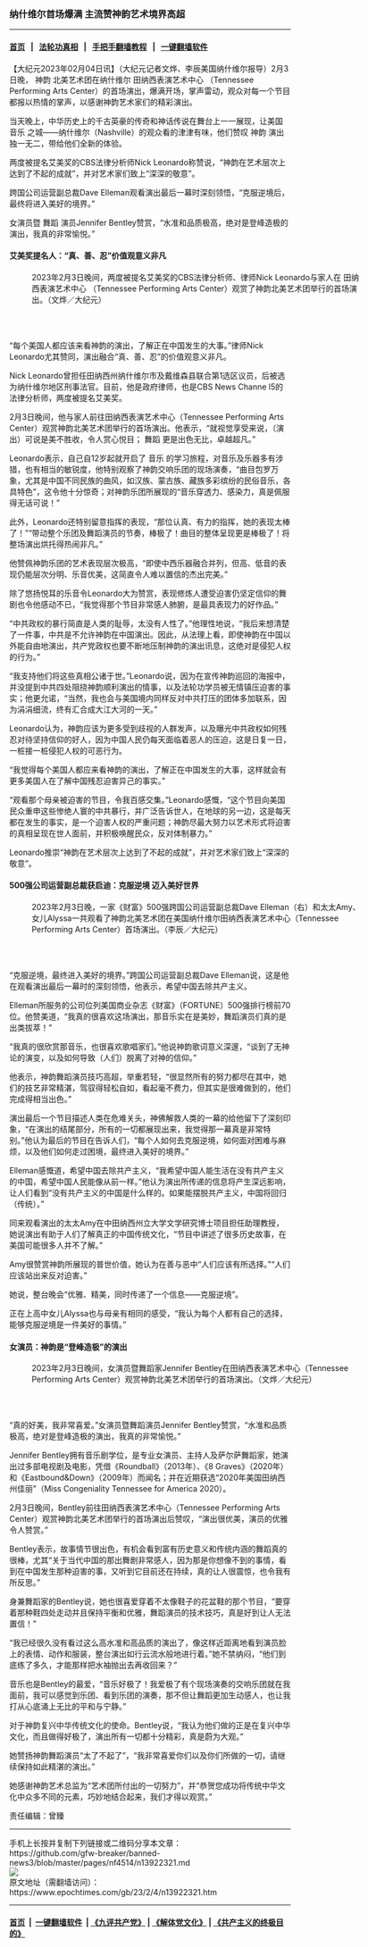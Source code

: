 ### 纳什维尔首场爆满 主流赞神韵艺术境界高超
------------------------

#### [首页](https://github.com/gfw-breaker/banned-news3/blob/master/README.md) &nbsp;&nbsp;|&nbsp;&nbsp; [法轮功真相](https://github.com/begood0513/basic/blob/master/README.md)  &nbsp;&nbsp;|&nbsp;&nbsp; [手把手翻墙教程](https://github.com/gfw-breaker/guides/wiki)  &nbsp;&nbsp;|&nbsp;&nbsp; [一键翻墙软件](https://github.com/gfw-breaker/nogfw/blob/master/README.md)  



<div><p>
 【大纪元2023年02月04日讯】（大纪元记者文烨、李辰美国纳什维尔报导）2月3日晚，
 <ok href="https://www.epochtimes.com/gb/tag/%E7%A5%9E%E9%9F%B5.html">
  神韵
 </ok>
 北美艺术团在纳什维尔
 <ok href="https://www.epochtimes.com/gb/tag/%E7%94%B0%E7%BA%B3%E8%A5%BF%E8%A1%A8%E6%BC%94%E8%89%BA%E6%9C%AF%E4%B8%AD%E5%BF%83.html">
  田纳西表演艺术中心
 </ok>
 （Tennessee Performing Arts Center）的首场演出，爆满开场，掌声雷动，观众对每一个节目都报以热情的掌声，以感谢神韵艺术家们的精彩演出。
</p>
<p>
 当天晚上，中华历史上的千古英豪的传奇和神话传说在舞台上一一展现，让美国
 <ok href="https://www.epochtimes.com/gb/tag/%E9%9F%B3%E4%B9%90.html">
  音乐
 </ok>
 之城——纳什维尔（Nashville）的观众看的津津有味，他们赞叹
 <ok href="https://www.epochtimes.com/gb/tag/%E7%A5%9E%E9%9F%B5.html">
  神韵
 </ok>
 演出独一无二，带给他们全新的体验。
</p>
<p>
 两度被提名艾美奖的CBS法律分析师Nick Leonardo称赞说，“神韵在艺术层次上达到了不起的成就”，并对艺术家们致上“深深的敬意”。
</p>
<p>
 跨国公司运营副总裁Dave Elleman观看演出最后一幕时深刻领悟，“克服逆境后，最终将进入美好的境界。”
</p>
<p>
 女演员暨
 <ok href="https://www.epochtimes.com/gb/tag/%E8%88%9E%E8%B9%88.html">
  舞蹈
 </ok>
 演员Jennifer Bentley赞赏，“水准和品质极高，绝对是登峰造极的演出，我真的非常愉悦。”
</p>
<h4>
 艾美奖提名人：“真、善、忍”价值观意义非凡
</h4>
<figure aria-describedby="caption-attachment-13922427" class="wp-caption aligncenter" id="attachment_13922427" style="width: 600px">
 <ok href="https://i.epochtimes.com/assets/uploads/2023/02/id13922427-2302032251552124.jpg" target="_blank">
  <img alt="" class="size-large wp-image-13922427" src="https://i.epochtimes.com/assets/uploads/2023/02/id13922427-2302032251552124-600x400.jpg" title=""/>
 </ok>
 <br/><figcaption class="wp-caption-text" id="caption-attachment-13922427">
  2023年2月3日晚间，两度被提名艾美奖的CBS法律分析师、律师Nick Leonardo与家人在
  <ok href="https://www.epochtimes.com/gb/tag/%E7%94%B0%E7%BA%B3%E8%A5%BF%E8%A1%A8%E6%BC%94%E8%89%BA%E6%9C%AF%E4%B8%AD%E5%BF%83.html">
   田纳西表演艺术中心
  </ok>
  （Tennessee Performing Arts Center）观赏了神韵北美艺术团举行的首场演出。（文烨／大纪元）
 </figcaption><br/>
</figure><br/>
<p>
 “每个美国人都应该来看神韵的演出，了解正在中国发生的大事。”律师Nick Leonardo尤其赞同，演出融合“真、善、忍”的价值观意义非凡。
</p>
<p>
 Nick Leonardo曾担任田纳西州纳什维尔市及戴维森县联合第1选区议员，后被选为纳什维尔地区刑事法官。目前，他是政府律师，也是CBS News Channe l5的法律分析师，两度被提名艾美奖。
</p>
<p>
 2月3日晚间，他与家人前往田纳西表演艺术中心（Tennessee Performing Arts Center）观赏神韵北美艺术团举行的首场演出。他表示，“就视觉享受来说，（演出）可说是美不胜收，令人赏心悦目；
 <ok href="https://www.epochtimes.com/gb/tag/%E8%88%9E%E8%B9%88.html">
  舞蹈
 </ok>
 更是出色无比，卓越超凡。”
</p>
<p>
 Leonardo表示，自己自12岁起就开启了
 <ok href="https://www.epochtimes.com/gb/tag/%E9%9F%B3%E4%B9%90.html">
  音乐
 </ok>
 的学习旅程，对音乐及乐器多有涉猎，也有相当的敏锐度，他特别观察了神韵交响乐团的现场演奏，“曲目包罗万象，尤其是中国不同民族的曲风，如汉族、蒙古族、藏族多彩缤纷的民俗音乐，各具特色”，这令他十分惊奇；对神韵乐团所展现的“音乐穿透力、感染力，真是佩服得无话可说！”
</p>
<p>
 此外，Leonardo还特别留意指挥的表现，“那位认真、有力的指挥，她的表现太棒了！”“带动整个乐团及舞蹈演员的节奏，棒极了！曲目的整体呈现更是棒极了！将整场演出烘托得热闹非凡。”
</p>
<p>
 他赞佩神韵乐团的艺术表现层次极高，“即使中西乐器融合并列，但高、低音的表现仍能层次分明、乐音优美，这简直令人难以置信的杰出完美。”
</p>
<p>
 除了悠扬悦耳的乐音令Leonardo大为赞赏，表现修炼人遭受迫害仍坚定信仰的舞剧也令他感动不已，“我觉得那个节目非常感人肺腑，是最具表现力的好作品。”
</p>
<p>
 “中共政权的暴行简直是人类的耻辱，太没有人性了。”他理性地说，“我后来想清楚了一件事，中共是不允许神韵在中国演出。因此，从法理上看，即使神韵在中国以外能自由地演出，共产党政权也要不断地压制神韵的演出讯息，这绝对是侵犯人权的行为。”
</p>
<p>
 “我支持他们将这些真相公诸于世。”Leonardo说，因为在宣传神韵巡回的海报中，并没提到中共四处阻挠神韵顺利演出的情事，以及法轮功学员被无情镇压迫害的事实；他更允诺，“当然，我也会与美国境内同样反对中共打压的团体多加联系，因为涓涓细流，终有汇合成大江大河的一天。”
</p>
<p>
 Leonardo认为，神韵应该为更多受到歧视的人群发声，以及曝光中共政权如何残忍对待坚持信仰的好人，因为中国人民仍每天面临着恶人的压迫，这是日复一日，一桩接一桩侵犯人权的可恶行为。
</p>
<p>
 “我觉得每个美国人都应来看神韵的演出，了解正在中国发生的大事，这样就会有更多美国人在了解中国残忍迫害异己的事实。”
</p>
<p>
 “观看那个母亲被迫害的节目，令我百感交集。”Leonardo感慨，“这个节目向美国民众重申这些惨绝人寰的中共暴行，并广泛告诉世人，在地球的另一边，这是每天都在发生的事实，是一个迫害人权的严重问题；神韵尽最大努力以艺术形式将迫害的真相呈现在世人面前，并积极唤醒民众，反对体制暴力。”
</p>
<p>
 Leonardo推崇“神韵在艺术层次上达到了不起的成就”，并对艺术家们致上“深深的敬意”。
</p>
<h4>
 500强公司运营副总裁获启迪：克服逆境 迈入美好世界
</h4>
<figure aria-describedby="caption-attachment-13922430" class="wp-caption aligncenter" id="attachment_13922430" style="width: 600px">
 <ok href="https://i.epochtimes.com/assets/uploads/2023/02/id13922430-2302040015362124.jpg" target="_blank">
  <img alt="" class="size-large wp-image-13922430" src="https://i.epochtimes.com/assets/uploads/2023/02/id13922430-2302040015362124-600x399.jpg" title=""/>
 </ok>
 <br/><figcaption class="wp-caption-text" id="caption-attachment-13922430">
  2023年2月3日晚，一家《财富》500强跨国公司运营副总裁Dave Elleman（右）和太太Amy、女儿Alyssa一共观看了神韵北美艺术团在美国纳什维尔田纳西表演艺术中心（Tennessee Performing Arts Center）首场演出。（李辰／大纪元）
 </figcaption><br/>
</figure><br/>
<p>
 “克服逆境，最终进入美好的境界。”跨国公司运营副总裁Dave Elleman说，这是他在观看演出最后一幕时的深刻领悟，他表示，希望中国去除共产主义。
</p>
<p>
 Elleman所服务的公司位列美国商业杂志《财富》（FORTUNE）500强排行榜前70位。他赞美道，“我真的很喜欢这场演出，那音乐实在是美妙，舞蹈演员们真的是出类拔萃！”
</p>
<p>
 “我真的很欣赏那音乐，也很喜欢歌唱家们。”他说神韵歌词意义深邃，“谈到了无神论的演变，以及如何导致（人们）脱离了对神的信仰。”
</p>
<p>
 他表示，神韵舞蹈演员技巧高超，举重若轻，“很显然所有的努力都尽在其中，她们的技艺非常精湛，驾驭得轻松自如，看起毫不费力，但其实是很难做到的，他们完成得相当出色。”
</p>
<p>
 演出最后一个节目描述人类在危难关头，神佛解救人类的一幕的给他留下了深刻印象，“在演出的结尾部分，所有的一切都展现出来，我觉得那一幕真是非常特别。”他认为最后的节目在告诉人们，“每个人如何去克服逆境，如何面对困难与麻烦，以及他们如何走过困境，最终进入美好的境界。”
</p>
<p>
 Elleman感慨道，希望中国去除共产主义，“我希望中国人能生活在没有共产主义的中国，希望中国人民能像从前一样。”他认为演出所传递的信息将产生深远影响，让人们看到“没有共产主义的中国是什么样的。如果能摆脱共产主义，中国将回归（传统）。”
</p>
<p>
 同来观看演出的太太Amy在中田纳西州立大学文学研究博士项目担任助理教授，她说演出有助于人们了解真正的中国传统文化，“节目中讲述了很多历史故事，在美国可能很多人并不了解。”
</p>
<p>
 Amy很赞赏神韵所展现的普世价值，她认为在善与恶中“人们应该有所选择。”“人们应该站出来反对迫害。”
</p>
<p>
 她说，整台晚会“优雅、精美，同时传递了一个信息——克服逆境”。
</p>
<p>
 正在上高中女儿Alyssa也与母亲有相同的感受，“我认为每个人都有自己的选择，能够克服逆境是一件美好的事情。”
</p>
<h4>
 女演员：神韵是“登峰造极”的演出
</h4>
<figure aria-describedby="caption-attachment-13922433" class="wp-caption aligncenter" id="attachment_13922433" style="width: 600px">
 <ok href="https://i.epochtimes.com/assets/uploads/2023/02/id13922433-2302032251522124.jpg" target="_blank">
  <img alt="" class="size-large wp-image-13922433" src="https://i.epochtimes.com/assets/uploads/2023/02/id13922433-2302032251522124-600x400.jpg" title=""/>
 </ok>
 <br/><figcaption class="wp-caption-text" id="caption-attachment-13922433">
  2023年2月3日晚间，女演员暨舞蹈家Jennifer Bentley在田纳西表演艺术中心（Tennessee Performing Arts Center）观赏神韵北美艺术团举行的首场演出。（文烨／大纪元）
 </figcaption><br/>
</figure><br/>
<p>
 “真的好美，我非常喜爱。”女演员暨舞蹈演员Jennifer Bentley赞赏，“水准和品质极高，绝对是登峰造极的演出，我真的非常愉悦。”
</p>
<p>
 Jennifer Bentley拥有音乐剧学位，是专业女演员、主持人及萨尔萨舞蹈家，她演出过多部电视剧及电影，凭借《Roundball》（2013年）、《8 Graves》（2020年）和《Eastbound&amp;Down》（2009年）而闻名；并在近期获选“2020年美国田纳西州佳丽”（Miss Congeniality Tennessee for America 2020）。
</p>
<p>
 2月3日晚间，Bentley前往田纳西表演艺术中心（Tennessee Performing Arts Center）观赏神韵北美艺术团举行的首场演出后赞叹，“演出很优美，演员的优雅令人赞赏。”
</p>
<p>
 Bentley表示，故事情节很出色，有机会看到富有历史意义和传统内涵的舞蹈真的很棒，尤其“关于当代中国的那出舞剧非常感人，因为那是你想像不到的事情，看到在中国发生那种迫害的事，又听到它目前还在持续，真的让人很震惊，也令我有所反思。”
</p>
<p>
 身兼舞蹈家的Bentley说，她也很喜爱穿着不太像鞋子的花盆鞋的那个节目，“要穿着那种鞋四处走动并且保持平衡和优雅，舞蹈演员的技术技巧，真是好到让人无法置信！”
</p>
<p>
 “我已经很久没有看过这么高水准和高品质的演出了，像这样近距离地看到演员脸上的表情、动作和服装，整台演出如行云流水般地进行着。”她不禁纳闷，“他们到底练了多久，才能那样把水袖抛出去再收回来？”
</p>
<p>
 音乐也是Bentley的最爱，“音乐好极了！我爱极了有个现场演奏的交响乐团就在我面前，我可以感觉到乐团、看到乐团的演奏，那不但让舞蹈更加生动感人，也让我打从心底涌上无比的平和与宁静。”
</p>
<p>
 对于神韵复兴中华传统文化的使命。Bentley说，“我认为他们做的正是在复兴中华文化，而且做得好极了，演出所有一切都十分精彩，真是蔚为大观。”
</p>
<p>
 她赞扬神韵舞蹈演员“太了不起了”，“我非常喜爱你们以及你们所做的一切，请继续保持如此精湛的演出。”
</p>
<p>
 她感谢神韵艺术总监为“艺术团所付出的一切努力”，并“恭贺您成功将传统中华文化中众多不同的元素，巧妙地结合起来，我们才得以观赏。”
</p>
<p>
 责任编辑：曾臻
</p>
<p>
</p>
</div>
<hr/>
手机上长按并复制下列链接或二维码分享本文章：<br/>
https://github.com/gfw-breaker/banned-news3/blob/master/pages/nf4514/n13922321.md <br/>
<a href='https://github.com/gfw-breaker/banned-news3/blob/master/pages/nf4514/n13922321.md'><img src='https://github.com/gfw-breaker/banned-news3/blob/master/pages/nf4514/n13922321.md.png'/></a> <br/>
原文地址（需翻墙访问）：https://www.epochtimes.com/gb/23/2/4/n13922321.htm


------------------------
#### [首页](https://github.com/gfw-breaker/banned-news3/blob/master/README.md) &nbsp;|&nbsp; [一键翻墙软件](https://github.com/gfw-breaker/nogfw/blob/master/README.md) &nbsp;| [《九评共产党》](https://github.com/gfw-breaker/9ping.md/blob/master/README.md#九评之一评共产党是什么) | [《解体党文化》](https://github.com/gfw-breaker/jtdwh.md/blob/master/README.md) | [《共产主义的终极目的》](https://github.com/gfw-breaker/gczydzjmd.md/blob/master/README.md)


<img src='http://gfw-breaker.win/banned-news3/pages/nf4514/n13922321.md' width='0px' height='0px'/>